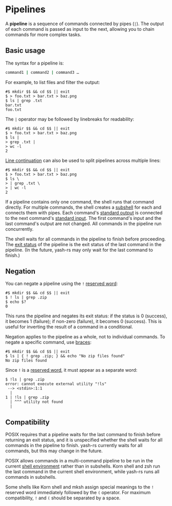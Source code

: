 # Pipelines

A **pipeline** is a sequence of commands connected by pipes (`|`). The output of each command is passed as input to the next, allowing you to chain commands for more complex tasks.

## Basic usage

The syntax for a pipeline is:

```sh
command1 | command2 | command3 …
```

For example, to list files and filter the output:

```shell,hidelines=#
#$ mkdir $$ && cd $$ || exit
$ > foo.txt > bar.txt > baz.png
$ ls | grep .txt
bar.txt
foo.txt
```

The `|` operator may be followed by linebreaks for readability:

```shell,hidelines=#
#$ mkdir $$ && cd $$ || exit
$ > foo.txt > bar.txt > baz.png
$ ls |
> grep .txt |
> wc -l
2
```

[Line continuation](../words/quoting.md#line-continuation) can also be used to split pipelines across multiple lines:

```shell,hidelines=#
#$ mkdir $$ && cd $$ || exit
$ > foo.txt > bar.txt > baz.png
$ ls \
> | grep .txt \
> | wc -l
2
```

If a pipeline contains only one command, the shell runs that command directly. For multiple commands, the shell creates a [subshell](../../environment/index.html#subshells) for each and connects them with pipes. Each command's [standard output](../redirections/index.html#what-are-file-descriptors) is connected to the next command's [standard input](../redirections/index.html#what-are-file-descriptors). The first command's input and the last command's output are not changed. All commands in the pipeline run concurrently.

The shell waits for all commands in the pipeline to finish before proceeding. The [exit status](exit_status.md#exit-status) of the pipeline is the exit status of the last command in the pipeline. (In the future, yash-rs may only wait for the last command to finish.)

<!-- TODO: ## Pipefail -->
<!-- TODO: Description and example of `pipefail`. -->

## Negation

You can negate a pipeline using the `!` [reserved word]:

```shell,hidelines=#
#$ mkdir $$ && cd $$ || exit
$ ! ls | grep .zip
$ echo $?
0
```

This runs the pipeline and negates its exit status: if the status is 0 (success), it becomes 1 (failure); if non-zero (failure), it becomes 0 (success). This is useful for inverting the result of a command in a conditional.

Negation applies to the pipeline as a whole, not to individual commands. To negate a specific command, use [braces](grouping.md#braces):

```shell,hidelines=#
#$ mkdir $$ && cd $$ || exit
$ ls | { ! grep .zip; } && echo "No zip files found"
No zip files found
```

Since `!` is a [reserved word], it must appear as a separate word:

```shell
$ !ls | grep .zip
error: cannot execute external utility "!ls"
 --> <stdin>:1:1
  |
1 | !ls | grep .zip
  | ^^^ utility not found
  |
```

## Compatibility

POSIX requires that a pipeline waits for the last command to finish before returning an exit status, and it is unspecified whether the shell waits for all commands in the pipeline to finish. yash-rs currently waits for all commands, but this may change in the future.

POSIX allows commands in a multi-command pipeline to be run in the current [shell environment](../../environment/index.html) rather than in subshells. Korn shell and zsh run the last command in the current shell environment, while yash-rs runs all commands in subshells.

Some shells like Korn shell and mksh assign special meanings to the `!` reserved word immediately followed by the `(` operator. For maximum compatibility, `!` and `(` should be separated by a space.

[reserved word]: ../words/keywords.md
